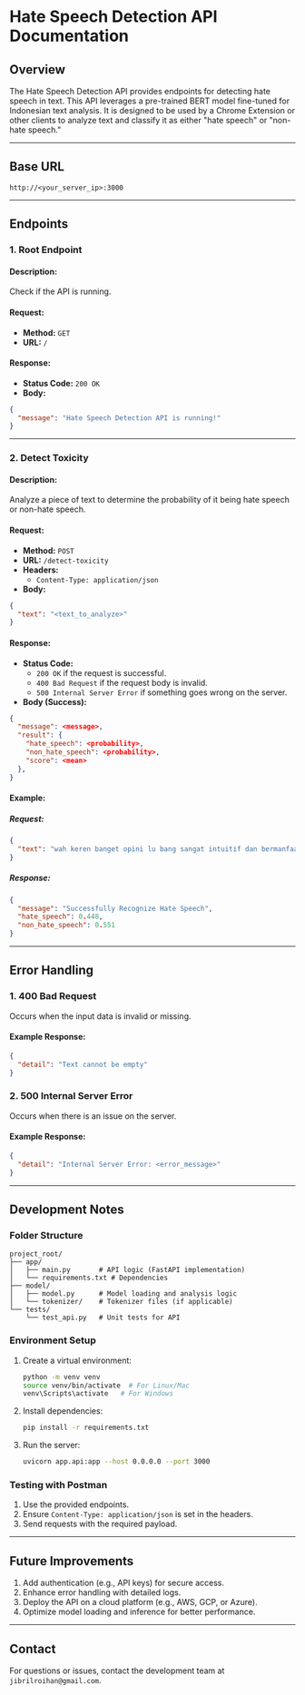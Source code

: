 # Hate Speech Detection API Documentation

## Overview
The Hate Speech Detection API provides endpoints for detecting hate speech in text. This API leverages a pre-trained BERT model fine-tuned for Indonesian text analysis. It is designed to be used by a Chrome Extension or other clients to analyze text and classify it as either "hate speech" or "non-hate speech."

---

## Base URL
```
http://<your_server_ip>:3000
```

---

## Endpoints

### 1. **Root Endpoint**
#### Description:
Check if the API is running.

#### Request:
- **Method:** `GET`
- **URL:** `/`

#### Response:
- **Status Code:** `200 OK`
- **Body:**
```json
{
  "message": "Hate Speech Detection API is running!"
}
```

---

### 2. **Detect Toxicity**
#### Description:
Analyze a piece of text to determine the probability of it being hate speech or non-hate speech.

#### Request:
- **Method:** `POST`
- **URL:** `/detect-toxicity`
- **Headers:**
  - `Content-Type: application/json`
- **Body:**
```json
{
  "text": "<text_to_analyze>"
}
```

#### Response:
- **Status Code:**
  - `200 OK` if the request is successful.
  - `400 Bad Request` if the request body is invalid.
  - `500 Internal Server Error` if something goes wrong on the server.
- **Body (Success):**
```json
{
  "message": <message>,
  "result": {
    "hate_speech": <probability>,
    "non_hate_speech": <probability>,
    "score": <mean>
  },
}
```

#### Example:
##### Request:
```json
{
  "text": "wah keren banget opini lu bang sangat intuitif dan bermanfaat @user123ahoyy"
}
```

##### Response:
```json
{
  "message": "Successfully Recognize Hate Speech",
  "hate_speech": 0.448,
  "non_hate_speech": 0.551
}
```

---

## Error Handling

### 1. **400 Bad Request**
Occurs when the input data is invalid or missing.
#### Example Response:
```json
{
  "detail": "Text cannot be empty"
}
```

### 2. **500 Internal Server Error**
Occurs when there is an issue on the server.
#### Example Response:
```json
{
  "detail": "Internal Server Error: <error_message>"
}
```

---

## Development Notes

### Folder Structure
```
project_root/
├── app/
│   ├── main.py       # API logic (FastAPI implementation)
│   └── requirements.txt # Dependencies
├── model/
│   ├── model.py      # Model loading and analysis logic
│   └── tokenizer/    # Tokenizer files (if applicable)
└── tests/
    └── test_api.py   # Unit tests for API
```

### Environment Setup
1. Create a virtual environment:
   ```bash
   python -m venv venv
   source venv/bin/activate  # For Linux/Mac
   venv\Scripts\activate   # For Windows
   ```

2. Install dependencies:
   ```bash
   pip install -r requirements.txt
   ```

3. Run the server:
   ```bash
   uvicorn app.api:app --host 0.0.0.0 --port 3000
   ```

### Testing with Postman
1. Use the provided endpoints.
2. Ensure `Content-Type: application/json` is set in the headers.
3. Send requests with the required payload.

---

## Future Improvements
1. Add authentication (e.g., API keys) for secure access.
2. Enhance error handling with detailed logs.
3. Deploy the API on a cloud platform (e.g., AWS, GCP, or Azure).
4. Optimize model loading and inference for better performance.

---

## Contact
For questions or issues, contact the development team at `jibrilroihan@gmail.com`.